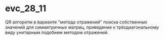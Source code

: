 # evc_28_11
QR алгоритм в варианте "метода отражений" поиска собственных значений для симметричных матриц, приведение к трёхдиагональному виду унитарным подобием методом отражений.
